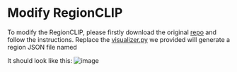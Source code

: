 # Modify RegionCLIP

To modify the RegionCLIP, please firstly download the original [repo](https://github.com/microsoft/RegionCLIP) and follow the instructions.
Replace the [visualizer.py](https://github.com/wrencanfly/masked-style-transfer/blob/main/RegionCLIP/visualizer.py) we provided will generate a region JSON file named

It should look like this:
![image](https://github.com/wrencanfly/masked-style-transfer/assets/56505931/1d367a7a-97b5-4b7c-b38b-1c0fb605514d)
